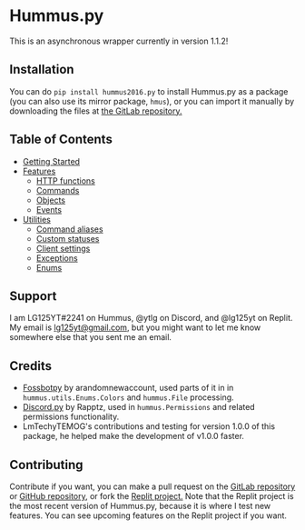 # Hummus.py

This is an asynchronous wrapper currently in version 1.1.2!

## Installation

You can do `pip install hummus2016.py` to install Hummus.py as a package (you can also use its mirror package, `hmus`), or you can import it manually by downloading the files at [the GitLab repository.](https://gitlab.com/lg125yt/hummus.py)

## Table of Contents

- [Getting Started](getting_started.md)
- [Features](features/index.md)
	- [HTTP functions](internal/http.md)
	- [Commands](features/commands.md)
	- [Objects](features/objects.md)
	- [Events](features/events.md)
- [Utilities](utilities/index.md)
	- [Command aliases](utilities/aliases.md)
	- [Custom statuses](utilities/statuses.md)
	- [Client settings](utilities/settings.md)
	- [Exceptions](utilities/exceptions.md)
	- [Enums](utilities/enums.md)

## Support
I am LG125YT#2241 on Hummus, @ytlg on Discord, and @lg125yt on Replit. My email is lg125yt@gmail.com, but you might want to let me know somewhere else that you sent me an email.

## Credits
- [Fossbotpy](https://gitlab.com/arandomnewaccount/fossbotpy) by arandomnewaccount, used parts of it in in `hummus.utils.Enums.Colors` and `hummus.File` processing.
- [Discord.py](https://github.com/rapptz/discord.py) by Rapptz, used in `hummus.Permissions` and related permissions functionality.
- LmTechyTEMOG's contributions and testing for version 1.0.0 of this package, he helped make the development of v1.0.0 faster.

## Contributing
Contribute if you want, you can make a pull request on the [GitLab repository](https://gitlab.com/lg125yt/hummus.py) or [GitHub repository](https://github.com/lg125yt/hummus.py), or fork the [Replit project.](https://replit.com/@LG125YT/Hummuspy?v=1) Note that the Replit project is the most recent version of Hummus.py, because it is where I test new features. You can see upcoming features on the Replit project if you want.
